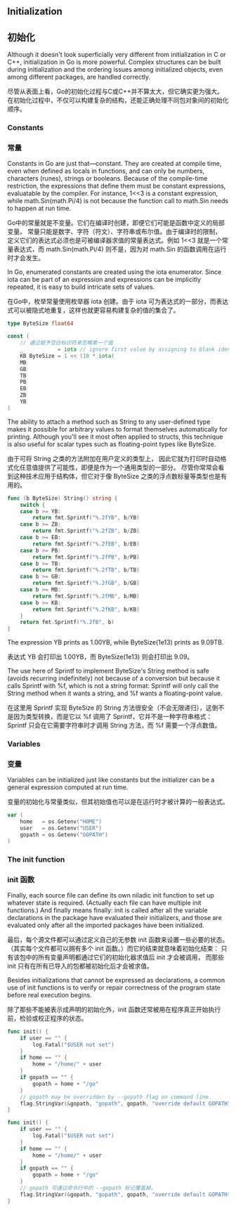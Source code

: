 ## Initialization
## 初始化

Although it doesn't look superficially very different from initialization in C or C++, initialization in Go is more powerful. Complex structures can be built during initialization and the ordering issues among initialized objects, even among different packages, are handled correctly.

尽管从表面上看，Go的初始化过程与C或C++并不算太大，但它确实更为强大。 在初始化过程中，不仅可以构建复杂的结构，还能正确处理不同包对象间的初始化顺序。

### Constants

### 常量

Constants in Go are just that—constant. They are created at compile time, even when defined as locals in functions, and can only be numbers, characters (runes), strings or booleans. Because of the compile-time restriction, the expressions that define them must be constant expressions, evaluatable by the compiler. For instance, 1<<3 is a constant expression, while math.Sin(math.Pi/4) is not because the function call to math.Sin needs to happen at run time.

Go中的常量就是不变量。它们在编译时创建，即便它们可能是函数中定义的局部变量。 常量只能是数字、字符（符文）、字符串或布尔值。由于编译时的限制， 定义它们的表达式必须也是可被编译器求值的常量表达式。例如 1<<3 就是一个常量表达式，而 math.Sin(math.Pi/4) 则不是，因为对 math.Sin 的函数调用在运行时才会发生。

In Go, enumerated constants are created using the iota enumerator. Since iota can be part of an expression and expressions can be implicitly repeated, it is easy to build intricate sets of values.

在Go中，枚举常量使用枚举器 iota 创建。由于 iota 可为表达式的一部分，而表达式可以被隐式地重复，这样也就更容易构建复杂的值的集合了。

```go
type ByteSize float64

const (
    // 通过赋予空白标识符来忽略第一个值
    _           = iota // ignore first value by assigning to blank identifier
    KB ByteSize = 1 << (10 * iota)
    MB
    GB
    TB
    PB
    EB
    ZB
    YB
)
```
The ability to attach a method such as String to any user-defined type makes it possible for arbitrary values to format themselves automatically for printing. Although you'll see it most often applied to structs, this technique is also useful for scalar types such as floating-point types like ByteSize.

由于可将 String 之类的方法附加在用户定义的类型上， 因此它就为打印时自动格式化任意值提供了可能性，即便是作为一个通用类型的一部分。 尽管你常常会看到这种技术应用于结构体，但它对于像 ByteSize 之类的浮点数标量等类型也是有用的。

```go
func (b ByteSize) String() string {
    switch {
    case b >= YB:
        return fmt.Sprintf("%.2fYB", b/YB)
    case b >= ZB:
        return fmt.Sprintf("%.2fZB", b/ZB)
    case b >= EB:
        return fmt.Sprintf("%.2fEB", b/EB)
    case b >= PB:
        return fmt.Sprintf("%.2fPB", b/PB)
    case b >= TB:
        return fmt.Sprintf("%.2fTB", b/TB)
    case b >= GB:
        return fmt.Sprintf("%.2fGB", b/GB)
    case b >= MB:
        return fmt.Sprintf("%.2fMB", b/MB)
    case b >= KB:
        return fmt.Sprintf("%.2fKB", b/KB)
    }
    return fmt.Sprintf("%.2fB", b)
}
```
The expression YB prints as 1.00YB, while ByteSize(1e13) prints as 9.09TB.

表达式 YB 会打印出 1.00YB，而 ByteSize(1e13) 则会打印出 9.09。

The use here of Sprintf to implement ByteSize's String method is safe (avoids recurring indefinitely) not because of a conversion but because it calls Sprintf with %f, which is not a string format: Sprintf will only call the String method when it wants a string, and %f wants a floating-point value.

在这里用 Sprintf 实现 ByteSize 的 String 方法很安全（不会无限递归），这倒不是因为类型转换，而是它以 %f 调用了 Sprintf，它并不是一种字符串格式：Sprintf 只会在它需要字符串时才调用 String 方法，而 %f 需要一个浮点数值。

### Variables

### 变量

Variables can be initialized just like constants but the initializer can be a general expression computed at run time.

变量的初始化与常量类似，但其初始值也可以是在运行时才被计算的一般表达式。

```go
var (
	home   = os.Getenv("HOME")
	user   = os.Getenv("USER")
	gopath = os.Getenv("GOPATH")
)
```
### The init function

### init 函数

Finally, each source file can define its own niladic init function to set up whatever state is required. (Actually each file can have multiple init functions.) And finally means finally: init is called after all the variable declarations in the package have evaluated their initializers, and those are evaluated only after all the imported packages have been initialized.

最后，每个源文件都可以通过定义自己的无参数 init 函数来设置一些必要的状态。 （其实每个文件都可以拥有多个 init 函数。）而它的结束就意味着初始化结束： 只有该包中的所有变量声明都通过它们的初始化器求值后 init 才会被调用， 而那些 init 只有在所有已导入的包都被初始化后才会被求值。

Besides initializations that cannot be expressed as declarations, a common use of init functions is to verify or repair correctness of the program state before real execution begins.

除了那些不能被表示成声明的初始化外，init 函数还常被用在程序真正开始执行前，检验或校正程序的状态。

```go
func init() {
	if user == "" {
		log.Fatal("$USER not set")
	}
	if home == "" {
		home = "/home/" + user
	}
	if gopath == "" {
		gopath = home + "/go"
	}
	// gopath may be overridden by --gopath flag on command line.
	flag.StringVar(&gopath, "gopath", gopath, "override default GOPATH")
}
```
```go
func init() {
	if user == "" {
		log.Fatal("$USER not set")
	}
	if home == "" {
		home = "/home/" + user
	}
	if gopath == "" {
		gopath = home + "/go"
	}
	// gopath 可通过命令行中的 --gopath 标记覆盖掉。
	flag.StringVar(&gopath, "gopath", gopath, "override default GOPATH")
}
```
